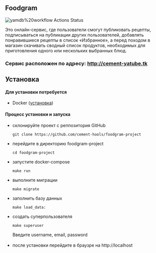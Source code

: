 ## Foodgram
<!---
https://github.com/cement-hools/foodgram-project/workflows/foodgram/badge.svg
--->
![yamdb%20workflow Actions Status](https://github.com/cement-hools/foodgram-project/workflows/foodgram%20workflow/badge.svg)

Это онлайн-сервис, где пользователи смогут публиковать рецепты, 
подписываться на публикации других пользователей, 
добавлять понравившиеся рецепты в список «Избранное», 
а перед походом в магазин скачивать сводный список продуктов, 
необходимых для приготовления одного или нескольких выбранных блюд.

### Сервис расположен по адресу: http://cement-yatube.tk

## Установка
#### Для установки потребуется
- Docker ([установка](https://docs.docker.com/engine/install/))

#### Процесс установки и запуска

- склонируйте проект с реппозитория GitHub
    ```
    git clone https://github.com/cement-hools/foodgram-project
    ```
- перейдите в директорию foodgram-project
    ```
    cd foodgram-project
    ```
- запустите docker-compose
    ```
    make run
    ```
 - выполните миграции
    ```
    make migrate
    ```   
 - заполнить базу данных
    ```
   make load_data:
   ```   
 - создать суперпользователя
    ```
    make superuser
    ```  
    Введите username, email, password<br><br>
- после установки перейдите в браузре на http://localhost